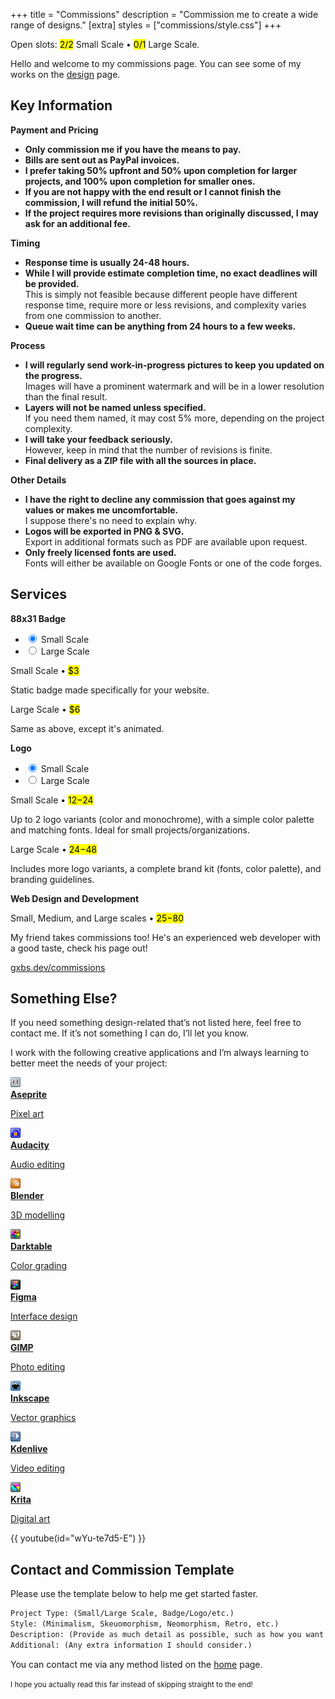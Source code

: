 +++
title = "Commissions"
description = "Commission me to create a wide range of designs."
[extra]
styles = ["commissions/style.css"]
+++

Open slots: <mark>2/2</mark> Small Scale • <mark>0/1</mark> Large Scale.

Hello and welcome to my commissions page. You can see some of my works on the [design](@/design/index.md) page.

## Key Information

<div class="card-grid big">

<!-- Card start -->
<div class="card">
<strong class="title">Payment and Pricing</strong>

<div class="card-content overshoot">
<div class="fancy-list">

- **Only commission me if you have the means to pay.**
- **Bills are sent out as PayPal invoices.**
- **I prefer taking 50% upfront and 50% upon completion for larger projects, and 100% upon completion for smaller ones.**
- **If you are not happy with the end result or I cannot finish the commission, I will refund the initial 50%.**
- **If the project requires more revisions than originally discussed, I may ask for an additional fee.**
</div>
</div>
</div>
<!-- Card end -->

<!-- Card start -->
<div class="card">
<strong class="title">Timing</strong>

<div class="card-content overshoot">
<div class="fancy-list">

- **Response time is usually 24-48 hours.**
- **While I will provide estimate completion time, no exact deadlines will be provided.**  
This is simply not feasible because different people have different response time, require more or less revisions, and complexity varies from one commission to another.
- **Queue wait time can be anything from 24 hours to a few weeks.**
</div>
</div>
</div>
<!-- Card end -->

<!-- Card start -->
<div class="card">
<strong class="title">Process</strong>

<div class="card-content overshoot">
<div class="fancy-list">

- **I will regularly send work-in-progress pictures to keep you updated on the progress.**  
Images will have a prominent watermark and will be in a lower resolution than the final result.
- **Layers will not be named unless specified.**  
If you need them named, it may cost 5% more, depending on the project complexity.
- **I will take your feedback seriously.**  
However, keep in mind that the number of revisions is finite.
- **Final delivery as a ZIP file with all the sources in place.**
</div>
</div>
</div>
<!-- Card end -->

<!-- Card start -->
<div class="card">
<strong class="title">Other Details</strong>

<div class="card-content overshoot">
<div class="fancy-list">

- **I have the right to decline any commission that goes against my values or makes me uncomfortable.**  
I suppose there's no need to explain why.
- **Logos will be exported in PNG & SVG.**  
Export in additional formats such as PDF are available upon request.
- **Only freely licensed fonts are used.**  
Fonts will either be available on Google Fonts or one of the code forges.
</div>
</div>
</div>
<!-- Card end -->

</div>

## Services

<div class="card-grid">

<!-- Card start -->
<div class="card">
<strong class="title">88x31 Badge</strong>
<ul class="tab-switcher">
<li>
<input class="visually-hidden" id="badge-small" type="radio" name="badge" checked />
<label for="badge-small">Small Scale</label>
</li>
<li>
<input class="visually-hidden" id="badge-large" type="radio" name="badge" />
<label for="badge-large">Large Scale</label>
</li>
</ul>

<div class="card-content overshoot">

Small Scale • <mark>$3</mark>

Static badge made specifically for your website.
</div>

<div class="card-content overshoot">

Large Scale • <mark>$6</mark>

Same as above, except it's animated.
</div>
</div>
<!-- Card end -->

<!-- Card start -->
<div class="card">
<strong class="title">Logo</strong>
<ul class="tab-switcher">
<li>
<input class="visually-hidden" id="logo-small" type="radio" name="logo" checked />
<label for="logo-small">Small Scale</label>
</li>
<li>
<input class="visually-hidden" id="logo-large" type="radio" name="logo" />
<label for="logo-large">Large Scale</label>
</li>
</ul>

<div class="card-content overshoot">

Small Scale • <mark>$12-$24</mark>

Up to 2 logo variants (color and monochrome), with a simple color palette and matching fonts. Ideal for small projects/organizations.
</div>

<div class="card-content overshoot">

Large Scale • <mark>$24-$48</mark>

Includes more logo variants, a complete brand kit (fonts, color palette), and branding guidelines.
</div>
</div>
<!-- Card end -->

<!-- Card start -->
<div class="card">
<strong class="title">Web Design and Development</strong>
<div class="card-content overshoot">

Small, Medium, and Large scales • <mark>$25-$80</mark>

My friend takes commissions too! He's an experienced web developer with a good taste, check his page out!

<div class="buttons start">
    <a href="https://gxbs.dev/commissions">gxbs.dev/commissions</a>
</div>
</div>
</div>
<!-- Card end -->

</div>

## Something Else?

If you need something design-related that’s not listed here, feel free to contact me. If it’s not something I can do, I’ll let you know.

I work with the following creative applications and I’m always learning to better meet the needs of your project:

<div class="icon-grid">

<a href="https://www.aseprite.org">
<img class="transparent no-hover pixels drop-shadow icon" src="icons/aseprite.gif" alt="Pixel art Aseprite icon." />
<div class="details">
<strong>Aseprite</strong>
<p>Pixel art</p>
</div>
</a>

<a href="https://www.audacityteam.org/">
<img class="transparent no-hover pixels drop-shadow icon" src="icons/audacity.gif" alt="Pixel art Audacity icon." />
<div class="details">
<strong>Audacity</strong>
<p>Audio editing</p>
</div>
</a>

<a href="https://www.blender.org">
<img class="transparent no-hover pixels drop-shadow icon" src="icons/blender.gif" alt="Pixel art Blender icon." />
<div class="details">
<strong>Blender</strong>
<p>3D modelling</p>
</div>
</a>

<a href="https://www.darktable.org">
<img class="transparent no-hover pixels drop-shadow icon" src="icons/darktable.gif" alt="Pixel art Darktable icon." />
<div class="details">
<strong>Darktable</strong>
<p>Color grading</p>
</div>
</a>

<a href="https://www.figma.com">
<img class="transparent no-hover pixels drop-shadow icon" src="icons/figma.gif" alt="Pixel art Figma icon." />
<div class="details">
<strong>Figma</strong>
<p>Interface design</p>
</div>
</a>

<a href="https://www.gimp.org">
<img class="transparent no-hover pixels drop-shadow icon" src="icons/gimp.gif" alt="Pixel art GIMP icon." />
<div class="details">
<strong>GIMP</strong>
<p>Photo editing</p>
</div>
</a>

<a href="https://inkscape.org">
<img class="transparent no-hover pixels drop-shadow icon" src="icons/inkscape.gif" alt="Pixel art Inkscape icon." />
<div class="details">
<strong>Inkscape</strong>
<p>Vector graphics</p>
</div>
</a>

<a href="https://kdenlive.org">
<img class="transparent no-hover pixels drop-shadow icon" src="icons/kdenlive.gif" alt="Pixel art Kdenlive icon." />
<div class="details">
<strong>Kdenlive</strong>
<p>Video editing</p>
</div>
</a>

<a href="https://krita.org/en/">
<img class="transparent no-hover pixels drop-shadow icon" src="icons/krita.gif" alt="Pixel art Krita icon." />
<div class="details">
<strong>Krita</strong>
<p>Digital art</p>
</div>
</a>

</div>

{{ youtube(id="wYu-te7d5-E") }}

## Contact and Commission Template

Please use the template below to help me get started faster.

```txt
Project Type: (Small/Large Scale, Badge/Logo/etc.)
Style: (Minimalism, Skeuomorphism, Neomorphism, Retro, etc.)
Description: (Provide as much detail as possible, such as how you want it to feel, colors, inspirations, etc.)
Additional: (Any extra information I should consider.)
```

You can contact me via any method listed on the [home](@/home/index.md#contacts) page.

<small>I hope you actually read this far instead of skipping straight to the end!</small>
